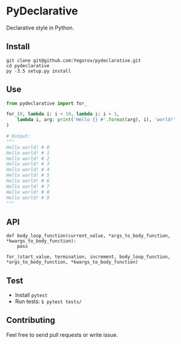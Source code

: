 PyDeclarative
=============

Declarative style in Python.

## Install

```
git clone git@github.com:Yegorov/pydeclarative.git
cd pydeclarative
py -3.5 setup.py install
```

## Use

```python
from pydeclarative import for_

for_(0, lambda i: i < 10, lambda i: i + 1, 
    lambda i, arg: print('Hello {} #'.format(arg), i), 'world!'
)

# Output:
"""
Hello world! # 0
Hello world! # 1
Hello world! # 2
Hello world! # 3
Hello world! # 4
Hello world! # 5
Hello world! # 6
Hello world! # 7
Hello world! # 8
Hello world! # 9
"""
```

## API

```
def body_loop_function(current_value, *args_to_body_function, *kwargs_to_body_function):
    pass

for_(start_value, termination, increment, body_loop_function, *args_to_body_function, *kwargs_to_body_function)
```

## Test

* Install `pytest`
* Run tests: `$ pytest tests/`

## Contributing

Feel free to send pull requests or write issue.